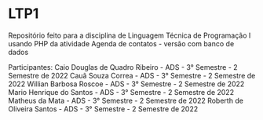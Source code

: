 # LTP1
Repositório feito para a disciplina de Linguagem Técnica de Programação I usando PHP da atividade Agenda de contatos - versão com banco de dados

Participantes: Caio Douglas de Quadro Ribeiro - ADS - 3° Semestre - 2 Semestre de 2022
			   Cauã Souza Correa - ADS - 3° Semestre - 2 Semestre de 2022
			   Willian Barbosa Roscoe - ADS - 3° Semestre - 2 Semestre de 2022
			   Mario Henrique do Santos - ADS - 3° Semestre - 2 Semestre de 2022
			   Matheus da Mata - ADS - 3° Semestre - 2 Semestre de 2022
			   Roberth de Oliveira Santos - ADS - 3° Semestre - 2 Semestre de 2022